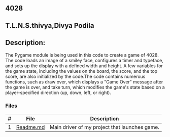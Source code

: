 ## 4028
## T.L.N.S.thivya,Divya Podila
## Description:

The Pygame module is being used in this code to create a game of 4028. The code loads an image of a smiley face, configures a timer and typeface, and sets up the 
display with a defined width and height. A few variables for the game state, including the values on the board, the score, and the top score, are also initialized by
the code.The code contains numerous functions, such as draw over, which displays a "Game Over" message after the game is over, and take turn, which modifies the game's
state based on a player-specified direction (up, down, left, or right). 

### Files

|   #   | File            | Description                                        |
| :---: | --------------- | -------------------------------------------------- |
|   1   | [Readme.md](/Assignments/02-P01)                                     | Main driver of my project that launches game.      |
